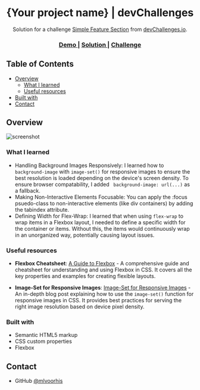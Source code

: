 <!-- Please update value in the {}  -->

<h1 align="center">{Your project name} | devChallenges</h1>

<div align="center">
   Solution for a challenge <a href="https://devchallenges.io/challenge/simple-feature-section-challenge" target="_blank">Simple Feature Section</a> from <a href="http://devchallenges.io" target="_blank">devChallenges.io</a>.
</div>

<div align="center">
  <h3>
    <a href="{https://your-demo-link.your-domain}">
      Demo
    </a>
    <span> | </span>
    <a href="{https://your-url-to-the-solution}">
      Solution
    </a>
    <span> | </span>
    <a href="https://devchallenges.io/challenge/simple-feature-section-challenge">
      Challenge
    </a>
  </h3>
</div>

<!-- TABLE OF CONTENTS -->

## Table of Contents

- [Overview](#overview)
  - [What I learned](#what-i-learned)
  - [Useful resources](#useful-resources)
- [Built with](#built-with)
- [Contact](#contact)

<!-- OVERVIEW -->

## Overview

![screenshot](https://user-images.githubusercontent.com/16707738/92399059-5716eb00-f132-11ea-8b14-bcacdc8ec97b.png)

<!--
Introduce your projects by taking a screenshot or a gif. Try to tell visitors a story about your project by answering:

- What have you learned/improved?
- Your wisdom? :)
-->

### What I learned

- Handling Background Images Responsively: I learned how to <code>background-image</code> with <code>image-set()</code> for responsive images to ensure the best resolution is loaded depending on the device's screen density. To ensure browser compatability, I added <code> background-image: url(...)</code> as a fallback.
- Making Non-Interactive Elements Focusable: You can apply the :focus psuedo-class to non-interactive elements (like div containers) by adding the tabindex attribute.
- Defining Width for Flex-Wrap: I learned that when using <code>flex-wrap</code> to wrap items in a Flexbox layout, I needed to define a specific width for the container or items. Without this, the items would continuously wrap in an unorganized way, potentially causing layout issues.

### Useful resources

- **Flexbox Cheatsheet**: [A Guide to Flexbox](https://css-tricks.com/snippets/css/a-guide-to-flexbox/) - A comprehensive guide and cheatsheet for understanding and using Flexbox in CSS. It covers all the key properties and examples for creating flexible layouts.
  
- **Image-Set for Responsive Images**: [Image-Set for Responsive Images](https://uploadcare.com/blog/image-set-for-responsive-images/) - An in-depth blog post explaining how to use the `image-set()` function for responsive images in CSS. It provides best practices for serving the right image resolution based on device pixel density.

### Built with

- Semantic HTML5 markup
- CSS custom properties
- Flexbox

## Contact

- GitHub [@mlvoorhis](https://github.com/mlvoorhis)
